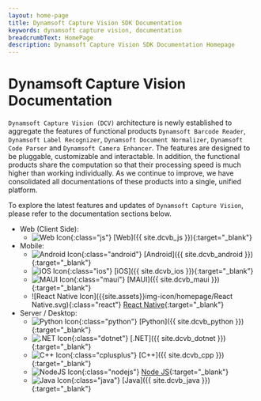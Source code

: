 ```yaml
---
layout: home-page
title: Dynamsoft Capture Vision SDK Documentation
keywords: dynamsoft capture vision, documentation
breadcrumbText: HomePage
description: Dynamsoft Capture Vision SDK Documentation Homepage
---
```


# Dynamsoft Capture Vision Documentation

`Dynamsoft Capture Vision (DCV)` architecture is newly established to aggregate the features of functional products `Dynamsoft Barcode Reader`, `Dynamsoft Label Recognizer`, `Dynamsoft Document Normalizer`, `Dynamsoft Code Parser` and `Dynamsoft Camera Enhancer`. The features are designed to be pluggable, customizable and interactable. In addition, the functional products share the computation so that their processing speed is much higher than working individually. As we continue to improve, we have consolidated all documentations of these products into a single, unified platform.

To explore the latest features and updates of `Dynamsoft Capture Vision`, please refer to the documentation sections below.

<div class="editionList"></div>

* Web (Client Side):
  * ![Web Icon]({{site.assets}}img-icon/homepage/js.svg){:class="js"} [Web]({{ site.dcvb_js }}){:target="_blank"}
* Mobile:
  * ![Android Icon]({{site.assets}}img-icon/homepage/Android.svg){:class="android"} [Android]({{ site.dcvb_android }}){:target="_blank"}
  * ![iOS Icon]({{site.assets}}img-icon/homepage/iOS.svg){:class="ios"} [iOS]({{ site.dcvb_ios }}){:target="_blank"}
  * ![MAUI Icon]({{site.assets}}img-icon/homepage/MAUI.svg){:class="maui"} [MAUI]({{ site.dcvb_maui }}){:target="_blank"}
  * ![React Native Icon]({{site.assets}}img-icon/homepage/React Native.svg){:class="react"} [React Native](https://github.com/Dynamsoft/capture-vision-react-native-samples/blob/main/README.md){:target="_blank"}
* Server / Desktop:
  * ![Python Icon]({{site.assets}}img-icon/homepage/Python.svg){:class="python"} [Python]({{ site.dcvb_python }}){:target="_blank"}
  * ![.NET Icon]({{site.assets}}img-icon/homepage/dotnet.svg){:class="dotnet"} [.NET]({{ site.dcvb_dotnet }}){:target="_blank"}
  * ![C++ Icon]({{site.assets}}img-icon/homepage/cplusplus.svg){:class="cplusplus"} [C++]({{ site.dcvb_cpp }}){:target="_blank"}
  * ![NodeJS Icon]({{site.assets}}img-icon/homepage/nodejs.svg){:class="nodejs"} [Node JS](https://github.com/Dynamsoft/capture-vision-nodejs-samples/){:target="_blank"}
  * ![Java Icon]({{site.assets}}img-icon/homepage/java.svg){:class="java"} [Java]({{ site.dcvb_java }}){:target="_blank"}
